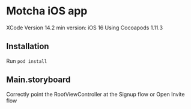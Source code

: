 # Motcha iOS app

XCode Version 14.2
min version: iOS 16
Using Cocoapods 1.11.3

## Installation 
Run ```pod install```

## Main.storyboard 
Correctly point the RootViewController at the Signup flow or Open Invite flow 
